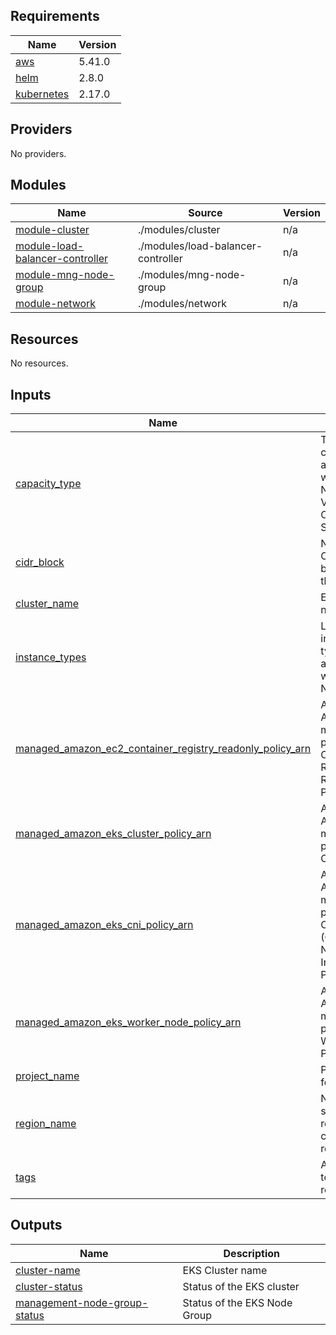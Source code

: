 <!-- BEGIN_TF_DOCS -->
## Requirements

| Name | Version |
|------|---------|
| <a name="requirement_aws"></a> [aws](#requirement\_aws) | 5.41.0 |
| <a name="requirement_helm"></a> [helm](#requirement\_helm) | 2.8.0 |
| <a name="requirement_kubernetes"></a> [kubernetes](#requirement\_kubernetes) | 2.17.0 |

## Providers

No providers.

## Modules

| Name | Source | Version |
|------|--------|---------|
| <a name="module_module-cluster"></a> [module-cluster](#module\_module-cluster) | ./modules/cluster | n/a |
| <a name="module_module-load-balancer-controller"></a> [module-load-balancer-controller](#module\_module-load-balancer-controller) | ./modules/load-balancer-controller | n/a |
| <a name="module_module-mng-node-group"></a> [module-mng-node-group](#module\_module-mng-node-group) | ./modules/mng-node-group | n/a |
| <a name="module_module-network"></a> [module-network](#module\_module-network) | ./modules/network | n/a |

## Resources

No resources.

## Inputs

| Name | Description | Type | Default | Required |
|------|-------------|------|---------|:--------:|
| <a name="input_capacity_type"></a> [capacity\_type](#input\_capacity\_type) | Type of capacity associated with the EKS Node Group. Valid values: ON\_DEMAND, SPOT | `string` | `"SPOT"` | no |
| <a name="input_cidr_block"></a> [cidr\_block](#input\_cidr\_block) | Networking CIDR block to be used for the VPC | `string` | `"10.0.0.0/16"` | no |
| <a name="input_cluster_name"></a> [cluster\_name](#input\_cluster\_name) | EKS Cluster name | `string` | `"my-cluster"` | no |
| <a name="input_instance_types"></a> [instance\_types](#input\_instance\_types) | List of instance types associated with the EKS Node Group | `list(string)` | <pre>[<br>  "t2.micro"<br>]</pre> | no |
| <a name="input_managed_amazon_ec2_container_registry_readonly_policy_arn"></a> [managed\_amazon\_ec2\_container\_registry\_readonly\_policy\_arn](#input\_managed\_amazon\_ec2\_container\_registry\_readonly\_policy\_arn) | ARN for Type AWS managed policy EC2 Container Regitry ReadOnly Policy | `string` | `"arn:aws:iam::aws:policy/AmazonEC2ContainerRegistryReadOnly"` | no |
| <a name="input_managed_amazon_eks_cluster_policy_arn"></a> [managed\_amazon\_eks\_cluster\_policy\_arn](#input\_managed\_amazon\_eks\_cluster\_policy\_arn) | ARN for Type AWS managed policy EKS Cluster Policy | `string` | `"arn:aws:iam::aws:policy/AmazonEKSClusterPolicy"` | no |
| <a name="input_managed_amazon_eks_cni_policy_arn"></a> [managed\_amazon\_eks\_cni\_policy\_arn](#input\_managed\_amazon\_eks\_cni\_policy\_arn) | ARN for Type AWS managed policy EKS CNI (Container Networking Interface) Policy | `string` | `"arn:aws:iam::aws:policy/AmazonEKS_CNI_Policy"` | no |
| <a name="input_managed_amazon_eks_worker_node_policy_arn"></a> [managed\_amazon\_eks\_worker\_node\_policy\_arn](#input\_managed\_amazon\_eks\_worker\_node\_policy\_arn) | ARN for Type AWS managed policy EKS Worker Node Policy | `string` | `"arn:aws:iam::aws:policy/AmazonEKSWorkerNodePolicy"` | no |
| <a name="input_project_name"></a> [project\_name](#input\_project\_name) | Project name for tags | `string` | `"lab-eks"` | no |
| <a name="input_region_name"></a> [region\_name](#input\_region\_name) | Name of selected region for create the resources | `string` | `"us-east-1"` | no |
| <a name="input_tags"></a> [tags](#input\_tags) | A map of tags to add to all resources | `map(any)` | n/a | yes |

## Outputs

| Name | Description |
|------|-------------|
| <a name="output_cluster-name"></a> [cluster-name](#output\_cluster-name) | EKS Cluster name |
| <a name="output_cluster-status"></a> [cluster-status](#output\_cluster-status) | Status of the EKS cluster |
| <a name="output_management-node-group-status"></a> [management-node-group-status](#output\_management-node-group-status) | Status of the EKS Node Group |
<!-- END_TF_DOCS -->